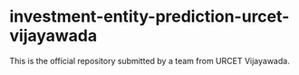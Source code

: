 # investment-entity-prediction-urcet-vijayawada
This is the official repository submitted by a team from URCET Vijayawada.
